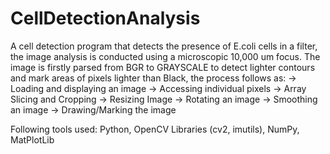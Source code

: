 # CellDetectionAnalysis
A cell detection program that detects the presence of E.coli cells in a filter, the image analysis is conducted using a microscopic 10,000 um focus.
The image is firstly parsed from BGR to GRAYSCALE to detect lighter contours and mark areas of pixels lighter than Black, the process follows as:
-> Loading and displaying an image
-> Accessing individual pixels
-> Array Slicing and Cropping
-> Resizing Image
-> Rotating an image
-> Smoothing an image
-> Drawing/Marking the image

Following tools used: Python, OpenCV Libraries (cv2, imutils), NumPy, MatPlotLib
